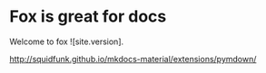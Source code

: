 # Fox is great for docs

Welcome to fox ![site.version].

http://squidfunk.github.io/mkdocs-material/extensions/pymdown/